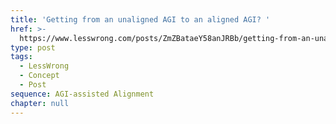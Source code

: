 ```yaml
---
title: 'Getting from an unaligned AGI to an aligned AGI? '
href: >-
  https://www.lesswrong.com/posts/ZmZBataeY58anJRBb/getting-from-an-unaligned-agi-to-an-aligned-agi
type: post
tags:
  - LessWrong
  - Concept
  - Post
sequence: AGI-assisted Alignment
chapter: null
---
```


